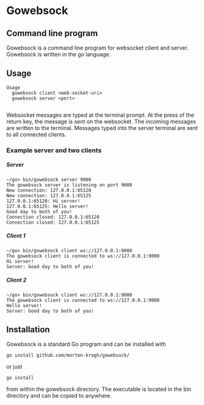 # Gowebsock

## Command line program

Gowebsock is a command line program for websocket client and server. Gowebsock is written in the go language.

## Usage

```
Usage
  gowebsock client <web-socket-uri>
  gowebsock server <port>
  
```

Websocket messages are typed at the terminal prompt. At the press of the return key, the message is sent on the websocket. The incoming messages are written to the terminal. Messages typed into the server terminal are sent to all connected clients.

### Example server and two clients

##### Server
```
~/go> bin/gowebsock server 9000
The gowebsock server is listening on port 9000
New connection: 127.0.0.1:65120
New connection: 127.0.0.1:65125
127.0.0.1:65120: Hi server!
127.0.0.1:65125: Hello server!
Good day to both of you!
Connection closed: 127.0.0.1:65120
Connection closed: 127.0.0.1:65125
``` 

##### Client 1
```
~/go> bin/gowebsock client ws://127.0.0.1:9000
The gowebsock client is connected to ws://127.0.0.1:9000
Hi server!
Server: Good day to both of you!
```

##### Client 2
```
~/go> bin/gowebsock client ws://127.0.0.1:9000
The gowebsock client is connected to ws://127.0.0.1:9000
Hello server!
Server: Good day to both of you!
```

## Installation

Gowebsock is a standard Go program and can be installed with

```
go install github.com/morten-krogh/gowebsock/
```

or just 

```
go install
```

from within the gowebsock directory. The executable is located in the bin directory and can be copied to anywhere. 


